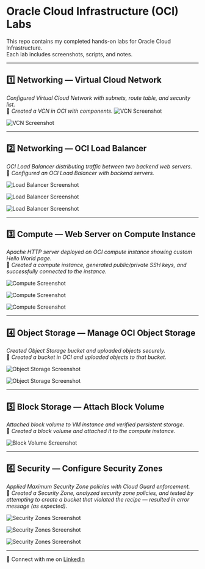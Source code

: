 # Oracle Cloud Infrastructure (OCI) Labs 

This repo contains my completed hands-on labs for Oracle Cloud Infrastructure.  
Each lab includes screenshots, scripts, and notes.

---

## 1️⃣ Networking — Virtual Cloud Network   
*Configured Virtual Cloud Network with subnets, route table, and security list.*  
📝 *Created a VCN in OCI with components.* 
![VCN Screenshot](image.webp)  

![VCN Screenshot](image-(1).webp)

---

## 2️⃣ Networking — OCI Load Balancer  
*OCI Load Balancer distributing traffic between two backend web servers.*  
📝 *Configured an OCI Load Balancer with backend servers.*  

![Load Balancer Screenshot](image-(2).webp)  

![Load Balancer Screenshot](image-(3).webp)  

![Load Balancer Screenshot](image-(4).webp)  


---

## 3️⃣ Compute — Web Server on Compute Instance  
*Apache HTTP server deployed on OCI compute instance showing custom Hello World page.*  
📝 *Created a compute instance, generated public/private SSH keys, and successfully connected to the instance.*  

![Compute Screenshot](image-(5).webp)  

![Compute Screenshot](image-(6).webp)  

![Compute Screenshot](image-(7).webp)  

---

## 4️⃣ Object Storage — Manage OCI Object Storage  
*Created Object Storage bucket and uploaded objects securely.*  
📝 *Created a bucket in OCI and uploaded objects to that bucket.*  

![Object Storage Screenshot](image-(8).webp)

![Object Storage Screenshot](image-(9).webp)  

---

## 5️⃣ Block Storage — Attach Block Volume  
*Attached block volume to VM instance and verified persistent storage.*  
📝 *Created a block volume and attached it to the compute instance.*  

![Block Volume Screenshot](image-(10).webp)  

---

## 6️⃣ Security — Configure Security Zones  
*Applied Maximum Security Zone policies with Cloud Guard enforcement.*  
📝 *Created a Security Zone, analyzed security zone policies, and tested by attempting to create a bucket that violated the recipe — resulted in error message (as expected).*  

![Security Zones Screenshot](image-(11).webp)  

![Security Zones Screenshot](image-(12).webp) 

![Security Zones Screenshot](image-(13).webp)  

---

🔗 Connect with me on [LinkedIn](https://linkedin.com/in/faizanmirzatx)  
